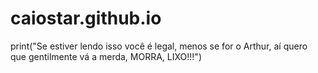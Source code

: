 # caiostar.github.io
print("Se estiver lendo isso você é legal, menos se for o Arthur, aí quero que gentilmente vá a merda, MORRA, LIXO!!!")

